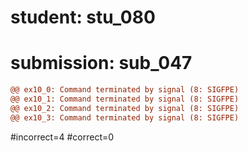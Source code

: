 # student: stu_080
# submission: sub_047

```diff
@@ ex10_0: Command terminated by signal (8: SIGFPE)
@@ ex10_1: Command terminated by signal (8: SIGFPE)
@@ ex10_2: Command terminated by signal (8: SIGFPE)
@@ ex10_3: Command terminated by signal (8: SIGFPE)
```
#incorrect=4
#correct=0
